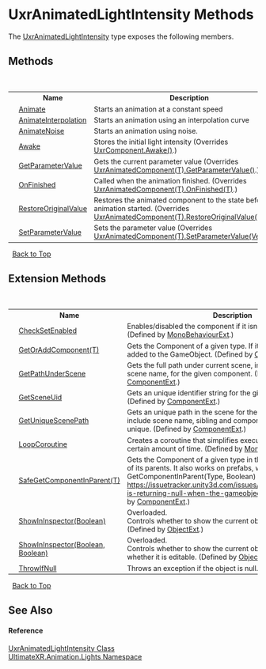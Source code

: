 # UxrAnimatedLightIntensity Methods
 

The <a href="T_UltimateXR_Animation_Lights_UxrAnimatedLightIntensity">UxrAnimatedLightIntensity</a> type exposes the following members.


## Methods
&nbsp;<table><tr><th></th><th>Name</th><th>Description</th></tr><tr><td>![Public method](media/pubmethod.gif "Public method")![Static member](media/static.gif "Static member")</td><td><a href="M_UltimateXR_Animation_Lights_UxrAnimatedLightIntensity_Animate">Animate</a></td><td>
Starts an animation at a constant speed</td></tr><tr><td>![Public method](media/pubmethod.gif "Public method")![Static member](media/static.gif "Static member")</td><td><a href="M_UltimateXR_Animation_Lights_UxrAnimatedLightIntensity_AnimateInterpolation">AnimateInterpolation</a></td><td>
Starts an animation using an interpolation curve</td></tr><tr><td>![Public method](media/pubmethod.gif "Public method")![Static member](media/static.gif "Static member")</td><td><a href="M_UltimateXR_Animation_Lights_UxrAnimatedLightIntensity_AnimateNoise">AnimateNoise</a></td><td>
Starts an animation using noise.</td></tr><tr><td>![Protected method](media/protmethod.gif "Protected method")</td><td><a href="M_UltimateXR_Animation_Lights_UxrAnimatedLightIntensity_Awake">Awake</a></td><td>
Stores the initial light intensity
 (Overrides <a href="M_UltimateXR_Core_Components_UxrComponent_Awake">UxrComponent.Awake()</a>.)</td></tr><tr><td>![Protected method](media/protmethod.gif "Protected method")</td><td><a href="M_UltimateXR_Animation_Lights_UxrAnimatedLightIntensity_GetParameterValue">GetParameterValue</a></td><td>
Gets the current parameter value
 (Overrides <a href="M_UltimateXR_Animation_UxrAnimatedComponent_1_GetParameterValue">UxrAnimatedComponent(T).GetParameterValue()</a>.)</td></tr><tr><td>![Protected method](media/protmethod.gif "Protected method")</td><td><a href="M_UltimateXR_Animation_Lights_UxrAnimatedLightIntensity_OnFinished">OnFinished</a></td><td>
Called when the animation finished.
 (Overrides <a href="M_UltimateXR_Animation_UxrAnimatedComponent_1_OnFinished">UxrAnimatedComponent(T).OnFinished(T)</a>.)</td></tr><tr><td>![Protected method](media/protmethod.gif "Protected method")</td><td><a href="M_UltimateXR_Animation_Lights_UxrAnimatedLightIntensity_RestoreOriginalValue">RestoreOriginalValue</a></td><td>
Restores the animated component to the state before the animation started.
 (Overrides <a href="M_UltimateXR_Animation_UxrAnimatedComponent_1_RestoreOriginalValue">UxrAnimatedComponent(T).RestoreOriginalValue()</a>.)</td></tr><tr><td>![Protected method](media/protmethod.gif "Protected method")</td><td><a href="M_UltimateXR_Animation_Lights_UxrAnimatedLightIntensity_SetParameterValue">SetParameterValue</a></td><td>
Sets the parameter value
 (Overrides <a href="M_UltimateXR_Animation_UxrAnimatedComponent_1_SetParameterValue">UxrAnimatedComponent(T).SetParameterValue(Vector4)</a>.)</td></tr></table>&nbsp;
<a href="#uxranimatedlightintensity-methods">Back to Top</a>

## Extension Methods
&nbsp;<table><tr><th></th><th>Name</th><th>Description</th></tr><tr><td>![Public Extension Method](media/pubextension.gif "Public Extension Method")</td><td><a href="M_UltimateXR_Extensions_Unity_MonoBehaviourExt_CheckSetEnabled">CheckSetEnabled</a></td><td>
Enables/disabled the component if it isn't enabled already.
 (Defined by <a href="T_UltimateXR_Extensions_Unity_MonoBehaviourExt">MonoBehaviourExt</a>.)</td></tr><tr><td>![Public Extension Method](media/pubextension.gif "Public Extension Method")</td><td><a href="M_UltimateXR_Extensions_Unity_ComponentExt_GetOrAddComponent__1">GetOrAddComponent(T)</a></td><td>
Gets the Component of a given type. If it doesn't exist, it is added to the GameObject.
 (Defined by <a href="T_UltimateXR_Extensions_Unity_ComponentExt">ComponentExt</a>.)</td></tr><tr><td>![Public Extension Method](media/pubextension.gif "Public Extension Method")</td><td><a href="M_UltimateXR_Extensions_Unity_ComponentExt_GetPathUnderScene">GetPathUnderScene</a></td><td>
Gets the full path under current scene, including all parents, but scene name, for the given component.
 (Defined by <a href="T_UltimateXR_Extensions_Unity_ComponentExt">ComponentExt</a>.)</td></tr><tr><td>![Public Extension Method](media/pubextension.gif "Public Extension Method")</td><td><a href="M_UltimateXR_Extensions_Unity_ComponentExt_GetSceneUid">GetSceneUid</a></td><td>
Gets an unique identifier string for the given component.
 (Defined by <a href="T_UltimateXR_Extensions_Unity_ComponentExt">ComponentExt</a>.)</td></tr><tr><td>![Public Extension Method](media/pubextension.gif "Public Extension Method")</td><td><a href="M_UltimateXR_Extensions_Unity_ComponentExt_GetUniqueScenePath">GetUniqueScenePath</a></td><td>
Gets an unique path in the scene for the given component. It will include scene name, sibling and component indices to make it unique.
 (Defined by <a href="T_UltimateXR_Extensions_Unity_ComponentExt">ComponentExt</a>.)</td></tr><tr><td>![Public Extension Method](media/pubextension.gif "Public Extension Method")</td><td><a href="M_UltimateXR_Extensions_Unity_MonoBehaviourExt_LoopCoroutine">LoopCoroutine</a></td><td>
Creates a coroutine that simplifies executing a loop during a certain amount of time.
 (Defined by <a href="T_UltimateXR_Extensions_Unity_MonoBehaviourExt">MonoBehaviourExt</a>.)</td></tr><tr><td>![Public Extension Method](media/pubextension.gif "Public Extension Method")</td><td><a href="M_UltimateXR_Extensions_Unity_ComponentExt_SafeGetComponentInParent__1">SafeGetComponentInParent(T)</a></td><td>
Gets the Component of a given type in the GameObject or any of its parents. It also works on prefabs, where regular GetComponentInParent(Type, Boolean) will not work: https://issuetracker.unity3d.com/issues/getcomponentinparent-is-returning-null-when-the-gameobject-is-a-prefab
 (Defined by <a href="T_UltimateXR_Extensions_Unity_ComponentExt">ComponentExt</a>.)</td></tr><tr><td>![Public Extension Method](media/pubextension.gif "Public Extension Method")</td><td><a href="M_UltimateXR_Extensions_Unity_ObjectExt_ShowInInspector">ShowInInspector(Boolean)</a></td><td>Overloaded.  
Controls whether to show the current object in the inspector.
 (Defined by <a href="T_UltimateXR_Extensions_Unity_ObjectExt">ObjectExt</a>.)</td></tr><tr><td>![Public Extension Method](media/pubextension.gif "Public Extension Method")</td><td><a href="M_UltimateXR_Extensions_Unity_ObjectExt_ShowInInspector_1">ShowInInspector(Boolean, Boolean)</a></td><td>Overloaded.  
Controls whether to show the current object in the inspector and whether it is editable.
 (Defined by <a href="T_UltimateXR_Extensions_Unity_ObjectExt">ObjectExt</a>.)</td></tr><tr><td>![Public Extension Method](media/pubextension.gif "Public Extension Method")</td><td><a href="M_UltimateXR_Extensions_System_ObjectExt_ThrowIfNull">ThrowIfNull</a></td><td>
Throws an exception if the object is null.
 (Defined by <a href="T_UltimateXR_Extensions_System_ObjectExt">ObjectExt</a>.)</td></tr></table>&nbsp;
<a href="#uxranimatedlightintensity-methods">Back to Top</a>

## See Also


#### Reference
<a href="T_UltimateXR_Animation_Lights_UxrAnimatedLightIntensity">UxrAnimatedLightIntensity Class</a><br /><a href="N_UltimateXR_Animation_Lights">UltimateXR.Animation.Lights Namespace</a><br />